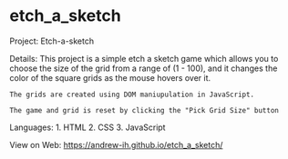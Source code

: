 # etch_a_sketch

Project: Etch-a-sketch

Details:
    This project is a simple etch a sketch game which allows you to choose
    the size of the grid from a range of (1 - 100), and it changes the color 
    of the square grids as the mouse hovers over it.

    The grids are created using DOM maniupulation in JavaScript.

    The game and grid is reset by clicking the "Pick Grid Size" button

Languages:
    1. HTML
    2. CSS
    3. JavaScript

View on Web: https://andrew-ih.github.io/etch_a_sketch/